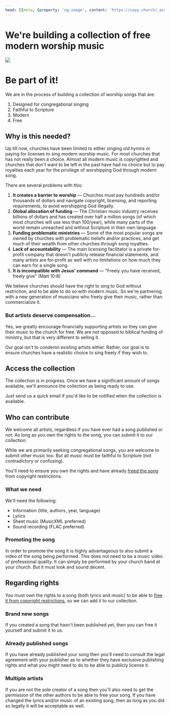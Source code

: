 ```yaml
---
head: [[meta, {property: 'og:image', content: 'https://copy.church/_assets/social/music.png'}]]
---
```



# We're building a collection of free modern worship music

<img src='@/_assets/ill_music.svg'>

# Be part of it!

We are in the process of building a collection of worship songs that are:

 1. Designed for congregational singing
 2. Faithful to Scripture
 3. Modern
 4. Free


## Why is this needed?

Up till now, churches have been limited to either singing old hymns or paying for licenses to sing modern worship music. For most churches that has not really been a choice. Almost all modern music is copyrighted and churches that don't want to be left in the past have had no choice but to pay royalties each year for the privilege of worshipping God through modern song.

There are several problems with this:

 1. __It creates a barrier to worship__ &mdash; Churches must pay hundreds and/or thousands of dollars and navigate copyright, licensing, and reporting requirements, to avoid worshipping God illegally.
 2. __Global allocation of funding__ &mdash; The Christian music industry receives billions of dollars and has created over half a million songs (of which most churches will use less than 100/year), while many parts of the world remain unreached and without Scripture in their own language.
 3. __Funding problematic ministries__ &mdash; Some of the most popular songs are owned by churches with problematic beliefs and/or practices, and get much of their wealth from other churches through song royalties.
 4. __Lack of accountability__ &mdash; The main licensing facilitator is a private for-profit company that doesn't publicly release financial statements, and many artists are for-profit as well with no limitations on how much they can earn for a single song.
 5. __It is incompatible with Jesus' command__ &mdash; "Freely you have received, freely give" (Matt 10:8)

We believe churches should have the right to sing to God without restriction, and to be able to do so with modern music. So we're partnering with a new generation of musicians who freely give their music, rather than commercialize it.


### But artists deserve compensation...
Yes, we greatly encourage financially supporting artists so they can give their music to the church for free. We are not opposed to biblical funding of ministry, but that is very different to selling it.

Our goal isn't to condemn existing artists either. Rather, our goal is to ensure churches have a realistic choice to sing freely if they wish to.


## Access the collection
The collection is in progress. Once we have a significant amount of songs available, we'll announce the collection as being ready to use.

Just send us a quick email if you'd like to be notified when the collection is available.

<VPButton href='/about/' text="Contact Us"></VPButton>


## Who can contribute
We welcome all artists, regardless if you have ever had a song published or not. As long as you own the rights to the song, you can submit it to our collection.

While we are primarily seeking congregational songs, you are welcome to submit other music too. But all music must be faithful to Scripture (not contradictory or confusing).

You'll need to ensure you own the rights and have already [freed the song](/licenses/) from copyright restrictions.

### What we need

We'll need the following:

 * Information (title, authors, year, language)
 * Lyrics
 * Sheet music (MusicXML preferred)
 * Sound recording (FLAC preferred)

### Promoting the song

In order to promote the song it is highly advantageous to also submit a video of the song being performed. This does not need to be a music video of professional quality. It can simply be performed by your church band at your church. But it must look and sound decent.

<VPButton href='/about/' text="Contact Us"></VPButton>

## Regarding rights
You must own the rights to a song (both lyrics and music) to be able to [free it from copyright restrictions](/licenses/), so we can add it to our collection.

### Brand new songs
If you created a song that hasn't been published yet, then you can free it yourself and submit it to us.

### Already published songs
If you have already published your song then you'll need to consult the legal agreement with your publisher as to whether they have exclusive publishing rights and what you might need to do to be able to publicly license it.

### Multiple artists
If you are not the sole creator of a song then you'll also need to get the permission of the other authors to be able to free your song. If you have changed the lyrics and/or music of an existing song, then as long as you did so legally it will be acceptable as well.
